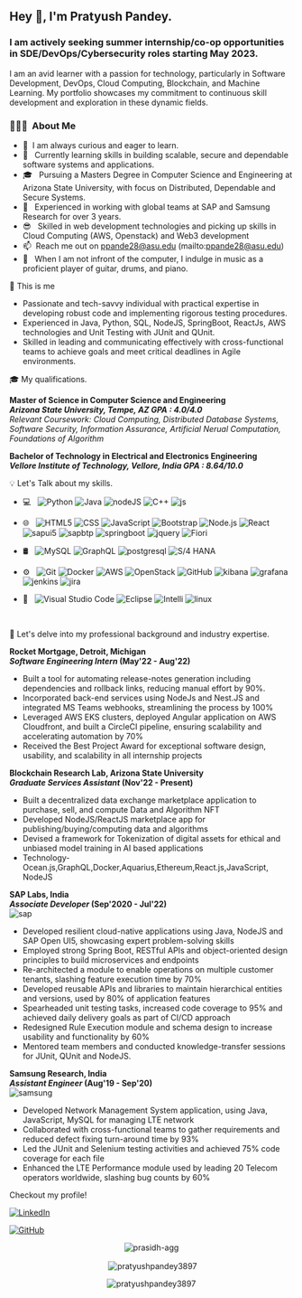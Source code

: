 
<h2> Hey 👋, I'm Pratyush Pandey.</h2>

<h3> I am actively seeking summer internship/co-op opportunities in SDE/DevOps/Cybersecurity roles starting May 2023. </h3>

I am an avid learner with a passion for technology, particularly in Software Development, DevOps, Cloud Computing, Blockchain, and Machine Learning. My portfolio showcases my commitment to continuous skill development and exploration in these dynamic fields.  
<h3> 👨🏻‍💻 &nbsp;About Me </h3>


- 🦾 &nbsp;I am always curious and eager to learn.
- 🚀 &nbsp; Currently learning skills in building scalable, secure and dependable software systems and applications.
- 🎓 &nbsp; Pursuing a Masters Degree in Computer Science and Engineering at Arizona State University, with  focus on Distributed, Dependable and Secure Systems.
- 💼 &nbsp; Experienced in working with global teams at SAP and Samsung Research for over 3 years.
- 😎 &nbsp; Skilled in web development technologies and picking up skills in Cloud Computing (AWS, Openstack) and Web3 development
- 📫 &nbsp;Reach me out on ppande28@asu.edu (mailto:ppande28@asu.edu)
- 🎸 &nbsp;  When I am not infront of the computer, I indulge in music as a proficient player of guitar, drums, and piano.



🧠 This is me

- Passionate and tech-savvy individual with practical expertise in developing robust code and implementing rigorous testing procedures.
- Experienced in Java, Python, SQL, NodeJS, SpringBoot, ReactJs, AWS technologies and Unit Testing with JUnit and QUnit.
- Skilled in leading and communicating effectively with cross-functional teams to achieve goals and meet critical deadlines in Agile environments.


🎓 My qualifications. 

**Master of Science in Computer Science and Engineering** &nbsp;&nbsp;&nbsp;&nbsp;&nbsp;&nbsp; <br>
**_Arizona State University, Tempe, AZ GPA : 4.0/4.0_** &nbsp;&nbsp;&nbsp;&nbsp;&nbsp;&nbsp; <br>
_Relevant Coursework: Cloud Computing, Distributed Database Systems, Software Security, Information Assurance, Artificial Nerual Computation, Foundations of Algorithm_<br>

**Bachelor of Technology in Electrical and Electronics Engineering** &nbsp;&nbsp;&nbsp;&nbsp;&nbsp;&nbsp; <br>
**_Vellore Institute of Technology, Vellore, India GPA : 8.64/10.0_** &nbsp;&nbsp;&nbsp;&nbsp;&nbsp;&nbsp; <br>

💡 Let's Talk about my skills. 

- 💻 &nbsp;
  ![Python](https://img.shields.io/badge/-Python-333333?style=flat&logo=python)
  ![Java](https://img.shields.io/badge/-Java-333333?style=flat&logo=Java&logoColor=007396)
  ![nodeJS](https://img.shields.io/badge/-Node.js-333333?style=flat&logo=node.js&logoColor=339933)
  ![C++](https://img.shields.io/badge/-C++-333333?style=flat&logo=C%2B%2B&logoColor=00599C)
  ![js](https://img.shields.io/badge/-JavaScript-333333?style=flat&logo=javascript&logoColor=F7DF1E)
- 🌐 &nbsp;
  ![HTML5](https://img.shields.io/badge/-HTML5-333333?style=flat&logo=HTML5)
  ![CSS](https://img.shields.io/badge/-CSS-333333?style=flat&logo=CSS3&logoColor=1572B6)
  ![JavaScript](https://img.shields.io/badge/-JavaScript-333333?style=flat&logo=javascript)
  ![Bootstrap](https://img.shields.io/badge/-Bootstrap-333333?style=flat&logo=bootstrap&logoColor=563D7C)
  ![Node.js](https://img.shields.io/badge/-Node.js-333333?style=flat&logo=node.js)
  ![React](https://img.shields.io/badge/-React-333333?style=flat&logo=react)
  ![sapui5](https://img.shields.io/badge/-SAPUI5-333333?style=flat&logo=sap&logoColor=0FAAFF)
  ![sapbtp](https://img.shields.io/badge/-SAP%20BTP-333333?style=flat&logo=sap&logoColor=0FAAFF)
  ![springboot](https://img.shields.io/badge/-Spring%20Boot-333333?style=flat&logo=spring-boot)
  ![jquery](https://img.shields.io/badge/-jQuery-333333?style=flat&logo=jquery&logoColor=0769AD)
  ![Fiori](https://img.shields.io/badge/-Fiori-333333?style=flat&logo=sap&logoColor=0FAAFF)

- 🛢 &nbsp;
  ![MySQL](https://img.shields.io/badge/-MySQL-333333?style=flat&logo=mysql)
  ![GraphQL](https://img.shields.io/badge/-GraphQL-333333?style=flat&logo=graphql&logoColor=E10098)
  ![postgresql](https://img.shields.io/badge/-PostgreSQL-333333?style=flat&logo=postgresql&logoColor=336791)
  ![S/4 HANA](https://img.shields.io/badge/-S%2F4%20HANA-333333?style=flat&logo=sap&logoColor=0FAAFF)

- ⚙️ &nbsp;
  ![Git](https://img.shields.io/badge/-Git-333333?style=flat&logo=git)
  ![Docker](https://img.shields.io/badge/-Docker-333333?style=flat&logo=docker&logoColor=2496ED)
  ![AWS](https://img.shields.io/badge/-Amazon%20Web%20Services-333333?style=flat&logo=amazon-aws&logoColor=FF9900)
  ![OpenStack](https://img.shields.io/badge/-OpenStack-333333?style=flat&logo=openstack&logoColor=ED1944)
  ![GitHub](https://img.shields.io/badge/-GitHub-333333?style=flat&logo=github)
  ![kibana](https://img.shields.io/badge/-Kibana-333333?style=flat&logo=kibana&logoColor=005571)
  ![grafana](https://img.shields.io/badge/-Grafana-333333?style=flat&logo=grafana&logoColor=F46800)
  ![jenkins](https://img.shields.io/badge/-Jenkins-333333?style=flat&logo=jenkins&logoColor=D24939)
  ![jira](https://img.shields.io/badge/-JIRA-333333?style=flat&logo=jira-software&logoColor=0052CC)
- 🔧 &nbsp;
  ![Visual Studio Code](https://img.shields.io/badge/-Visual%20Studio%20Code-333333?style=flat&logo=visual-studio-code&logoColor=007ACC)
  ![Eclipse](https://img.shields.io/badge/-Eclipse-333333?style=flat&logo=eclipse-ide&logoColor=2C2255)
  ![Intelli](https://img.shields.io/badge/-IntelliJ%20IDEA-333333?style=flat&logo=intellij-idea&logoColor=orange)
  ![linux](https://img.shields.io/badge/-Linux-333333?style=flat&logo=linux&logoColor=FCC624)

<br/>

💼 Let's delve into my professional background and industry expertise.

**Rocket Mortgage, Detroit, Michigan** &nbsp;&nbsp;&nbsp;&nbsp;&nbsp;&nbsp; <br>
**_Software Engineering Intern_         (May'22 - Aug'22)** &nbsp;&nbsp;&nbsp;&nbsp;&nbsp;&nbsp; <br>
- Built a tool for automating release-notes generation including dependencies and rollback links, reducing manual effort by 90%.
- Incorporated back-end services using NodeJs and Nest.JS and integrated MS Teams webhooks, streamlining the process by 100%
- Leveraged AWS EKS clusters, deployed Angular application on AWS Cloudfront, and built a CircleCI pipeline, ensuring scalability and accelerating automation by 70%
- Received the Best Project Award for exceptional software design, usability, and scalability in all internship projects

**Blockchain Research Lab, Arizona State University** &nbsp;&nbsp;&nbsp;&nbsp;&nbsp;&nbsp; <br>
**_Graduate Services Assistant_         (Nov'22 - Present)** &nbsp;&nbsp;&nbsp;&nbsp;&nbsp;&nbsp; <br>
- Built a decentralized data exchange marketplace application to purchase, sell, and compute Data and Algorithm NFT
- Developed NodeJS/ReactJS marketplace app for publishing/buying/computing data and algorithms
- Devised a framework for Tokenization of digital assets for ethical and unbiased model training in AI based applications
- Technology-Ocean.js,GraphQL,Docker,Aquarius,Ethereum,React.js,JavaScript, NodeJS<br>

**SAP Labs, India** &nbsp;&nbsp;&nbsp;&nbsp;&nbsp;&nbsp; <br>
**_Associate Developer_             (Sep'2020 - Jul'22)** &nbsp;&nbsp;&nbsp;&nbsp;&nbsp;&nbsp; <br>
![sap](https://img.shields.io/badge/-SAP-333333?style=flat&logo=sap&logoColor=0FAAFF)
- Developed resilient cloud-native applications using Java, NodeJS and SAP Open UI5, showcasing expert problem-solving skills
- Employed strong Spring Boot, RESTful APIs and object-oriented design principles to build microservices and endpoints
- Re-architected a module to enable operations on multiple customer tenants, slashing feature execution time by 70%
- Developed reusable APIs and libraries to maintain hierarchical entities and versions, used by 80% of application features
- Spearheaded unit testing tasks, increased code coverage to 95% and achieved daily delivery goals as part of CI/CD approach
- Redesigned Rule Execution module and schema design to increase usability and functionality by 60%
- Mentored team members and conducted knowledge-transfer sessions for JUnit, QUnit and NodeJS.

**Samsung Research, India** &nbsp;&nbsp;&nbsp;&nbsp;&nbsp;&nbsp; <br>
**_Assistant Engineer_             (Aug'19 - Sep'20)** &nbsp;&nbsp;&nbsp;&nbsp;&nbsp;&nbsp; <br>
![samsung](https://img.shields.io/badge/-Samsung%20Research-333333?style=flat&logo=samsung&logoColor=1428a0)
- Developed Network Management System application, using Java, JavaScript, MySQL for managing LTE network
- Collaborated with cross-functional teams to gather requirements and reduced defect fixing turn-around time by 93%
- Led the JUnit and Selenium testing activities and achieved 75% code coverage for each file
- Enhanced the LTE Performance module used by leading 20 Telecom operators worldwide, slashing bug counts by 60%

Checkout my profile!

[![LinkedIn](https://img.shields.io/badge/-LinkedIn-333333?style=flat&logo=linkedin&logoColor=0077B5)](https://www.linkedin.com/in/pratyush-pandey-prat/)

[![GitHub](https://img.shields.io/badge/-GitHub-333333?style=flat&logo=github&logoColor=FFFFFF)](https://github.com/pratyushpandey3897)

 
<p align="center"> <img src="https://komarev.com/ghpvc/?username=pratyushpandey3897&label=Profile%20views&color=0e75b6&style=flat" alt="prasidh-agg" /> </p>
<p align="center">&nbsp;<img align="center" src="https://github-readme-stats.vercel.app/api?username=pratyushpandey3897&show_icons=true&locale=en" alt="pratyushpandey3897" /></p>

<p align="center"><img align="center" src="https://github-readme-streak-stats.herokuapp.com/?user=pratyushpandey3897&" alt="pratyushpandey3897" /></p>
